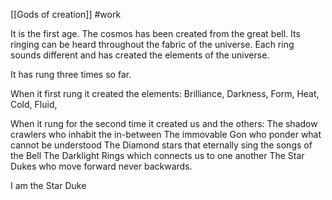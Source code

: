 [[Gods of creation]]
#work 

It is the first age. The cosmos has been created from the great bell. Its ringing can be heard throughout the fabric of the universe. Each ring sounds different and has created the elements of the universe.

It has rung three times so far.

When it first rung it created the elements:
Brilliance, Darkness, Form, Heat, Cold, Fluid, 

When it rung for the second time it created us and the others:
The shadow crawlers who inhabit the in-between
The immovable Gon who ponder what cannot be understood
The Diamond stars that eternally sing the songs of the Bell
The Darklight Rings which connects us to one another
The Star Dukes who move forward never backwards.

I am the Star Duke  